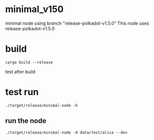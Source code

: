 # minimal_v150
minimal node using branch  "release-polkadot-v1.5.0"
This node uses release-polkadot-v1.5.0
# build
```
cargo build --release
```
test after build
# test run
```
./target/release/minimal-node -h
```
## run the node
```
./target/release/minimal-node -d data/test/alice --dev
```
